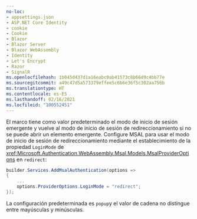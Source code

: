 ```yaml
---
no-loc:
- appsettings.json
- ASP.NET Core Identity
- cookie
- Cookie
- Blazor
- Blazor Server
- Blazor WebAssembly
- Identity
- Let's Encrypt
- Razor
- SignalR
ms.openlocfilehash: 1b045d437d1a16eabc0ab41573c8b66d9c4bb77e
ms.sourcegitcommit: a49c47d5a573379effee5c6b6e36f5c302aa756b
ms.translationtype: HT
ms.contentlocale: es-ES
ms.lasthandoff: 02/16/2021
ms.locfileid: "100552451"
---
```

El marco tiene como valor predeterminado el modo de inicio de sesión emergente y vuelve al modo de inicio de sesión de redireccionamiento si no se puede abrir un elemento emergente. Configure MSAL para usar el modo de inicio de sesión de redireccionamiento mediante el establecimiento de la propiedad `LoginMode` de <xref:Microsoft.Authentication.WebAssembly.Msal.Models.MsalProviderOptions> en `redirect`:

```csharp
builder.Services.AddMsalAuthentication(options =>
{
    ...
    options.ProviderOptions.LoginMode = "redirect";
});
```

La configuración predeterminada es `popup`y el valor de cadena no distingue entre mayúsculas y minúsculas.
